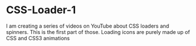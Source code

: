 # CSS-Loader-1
I am creating a series of videos on YouTube about CSS loaders and spinners. This is the first part of those. Loading icons are purely made up of CSS and CSS3 animations
